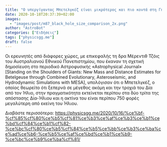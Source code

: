 ```yaml
---
title: "Ο υπεργίγαντας Μπετελγκέζ είναι μικρότερος και πιο κοντά στη Γη"
date: 2020-10-18T20:37:39+02:00
images:
  - "images/post/m87_black_hole_size_comparison_2x.png"
author: "AstroBot"
categories: ["Ειδήσεις"]
tags: ["physicsgg.me"]
draft: false
---
```


Οι ερευνητές από διάφορες χώρες, με επικεφαλής τη δρα Μέρεντιθ Τζόις του Αυστραλιανού Εθνικού Πανεπιστημίου, που έκαναν τη σχετική δημοσίευση στο περιοδικό Αστροφυσικής «Astrophysical Journal» [Standing on the Shoulders of Giants: New Mass and Distance Estimates for Betelgeuse through Combined Evolutionary, Asteroseismic, and Hydrodynamic Simulations with MESA], υπολόγισαν ότι ο Μπετελγκέζ, ο οποίος θεωρείτο ότι ξεπερνά σε μέγεθος ακόμη και την τροχιά του Δία από τον Ήλιο, στην πραγματικότητα εκτείνεται περίπου στα δύο τρίτα της απόστασης Δία-Ήλιου και η ακτίνα του είναι περίπου 750 φορές μεγαλύτερη από εκείνη του Ήλιου.

Διαβάστε περισσότερα: https://physicsgg.me/2020/10/16/%ce%bf-%cf%85%cf%80%ce%b5%cf%81%ce%b3%ce%af%ce%b3%ce%b1%ce%bd%cf%84%ce%b1%cf%82-%ce%bc%cf%80%ce%b5%cf%84%ce%b5%ce%bb%ce%b3%ce%ba%ce%ad%ce%b6-%ce%b5%ce%af%ce%bd%ce%b1%ce%b9-%ce%bc%ce%b9%ce%ba%cf%81/
